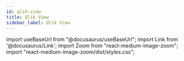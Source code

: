 ```yaml
---
id: qlik-view
title: Qlik View 
sidebar_label: Qlik View 
---
```


import useBaseUrl from "@docusaurus/useBaseUrl";
import Link from '@docusaurus/Link';
import Zoom from "react-medium-image-zoom";
import "react-medium-image-zoom/dist/styles.css";
